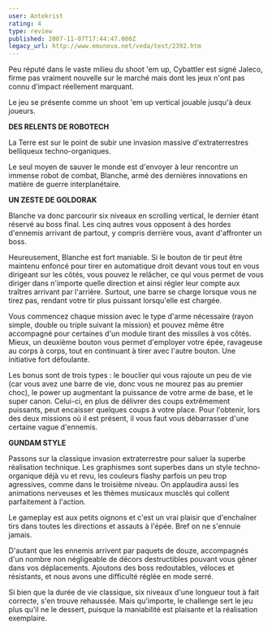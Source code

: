 ```yaml
---
user: Antekrist
rating: 4
type: review
published: 2007-11-07T17:44:47.000Z
legacy_url: http://www.emunova.net/veda/test/2392.htm
---
```

Peu réputé dans le vaste milieu du shoot 'em up, Cybattler est signé Jaleco, firme pas vraiment nouvelle sur le marché mais dont les jeux n'ont pas connu d'impact réellement marquant.  

Le jeu se présente comme un shoot 'em up vertical jouable jusqu'à deux joueurs.  

  

**DES RELENTS DE ROBOTECH**  

La Terre est sur le point de subir une invasion massive d'extraterrestres belliqueux techno-organiques.  

Le seul moyen de sauver le monde est d'envoyer à leur rencontre un immense robot de combat, Blanche, armé des dernières innovations en matière de guerre interplanétaire.  

  

**UN ZESTE DE GOLDORAK**  

Blanche va donc parcourir six niveaux en scrolling vertical, le dernier étant réservé au boss final. Les cinq autres vous opposent à des hordes d'ennemis arrivant de partout, y compris derrière vous, avant d'affronter un boss.  

Heureusement, Blanche est fort maniable. Si le bouton de tir peut être maintenu enfoncé pour tirer en automatique droit devant vous tout en vous dirigeant sur les côtés, vous pouvez le relâcher, ce qui vous permet de vous diriger dans n'importe quelle direction et ainsi régler leur compte aux traîtres arrivant par l'arrière. Surtout, une barre se charge lorsque vous ne tirez pas, rendant votre tir plus puissant lorsqu'elle est chargée.  

Vous commencez chaque mission avec le type d'arme nécessaire (rayon simple, double ou triple suivant la mission) et pouvez même être accompagné pour certaines d'un module tirant des missiles à vos côtés. Mieux, un deuxième bouton vous permet d'employer votre épée, ravageuse au corps à corps, tout en continuant à tirer avec l'autre bouton. Une initiative fort défoulante.  

Les bonus sont de trois types : le bouclier qui vous rajoute un peu de vie (car vous avez une barre de vie, donc vous ne mourez pas au premier choc), le power up augmentant la puissance de votre arme de base, et le super canon. Celui-ci, en plus de délivrer des coups extrêmement puissants, peut encaisser quelques coups à votre place. Pour l'obtenir, lors des deux missions où il est présent, il vous faut vous débarrasser d'une certaine vague d'ennemis.  

  

**GUNDAM STYLE**  

Passons sur la classique invasion extraterrestre pour saluer la superbe réalisation technique. Les graphismes sont superbes dans un style techno-organique déjà vu et revu, les couleurs flashy parfois un peu trop agressives, comme dans le troisième niveau. On applaudira aussi les animations nerveuses et les thèmes musicaux musclés qui collent parfaitement à l'action.  

Le gameplay est aux petits oignons et c'est un vrai plaisir que d'enchaîner tirs dans toutes les directions et assauts à l'épée. Bref on ne s'ennuie jamais.  

D'autant que les ennemis arrivent par paquets de douze, accompagnés d'un nombre non négligeable de décors destructibles pouvant vous gêner dans vos déplacements. Ajoutons des boss redoutables, véloces et résistants, et nous avons une difficulté réglée en mode serré.  

Si bien que la durée de vie classique, six niveaux d'une longueur tout à fait correcte, s'en trouve rehaussée. Mais qu'importe, le challenge sert le jeu plus qu'il ne le dessert, puisque la maniabilité est plaisante et la réalisation exemplaire.